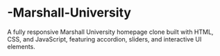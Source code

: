 # -Marshall-University
A fully responsive Marshall University homepage clone built with HTML, CSS, and JavaScript, featuring accordion, sliders, and interactive UI elements.
